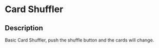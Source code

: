 # Card Shuffler

## Description
Basic Card Shuffler, push the shuffle button and the cards will change.
